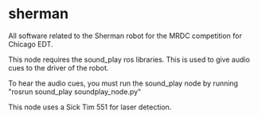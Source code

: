 # sherman

All software related to the Sherman robot for the MRDC competition for Chicago EDT.

This node requires the sound_play ros libraries. This is used to give audio cues to the driver of the robot.

To hear the audio cues, you must run the sound_play node by running "rosrun sound_play soundplay_node.py"

This node uses a Sick Tim 551 for laser detection.
